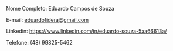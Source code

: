 Nome Completo: Eduardo Campos de Souza

E-mail: eduardofidera@gmail.com

Linkedin: https://www.linkedin.com/in/eduardo-souza-5aa66613a/

Telefone: (48) 99825-5462
